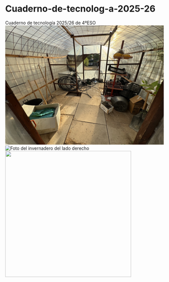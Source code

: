 # Cuaderno-de-tecnolog-a-2025-26
Cuaderno de tecnología 2025/26 de 4ºESO
![Foto del invernadero por dentro](imagenes/IMG_7743.jpg)
![Foto del invernadero del lado derecho](imagenes/IMG_7742.jpg)
<img src="imagenes/IMG_7925.jpg" width="400" height="400"/>
